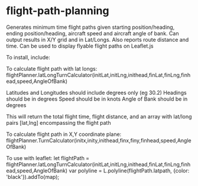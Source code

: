# flight-path-planning
Generates minimum time flight paths given starting position/heading, ending position/heading, aircraft speed and aircraft angle of bank. Can output results in X/Y grid and in Lat/Longs. Also reports route distance and time. Can be used to display flyable flight paths on Leaflet.js

To install, include:
<script src="flight-path-planner.js"></script> 

To calculate flight path with lat longs:
flightPlanner.latLongTurnCalculator(initLat,initLng,inithead,finLat,finLng,finhead,speed,AngleOfBank)

Latitudes and Longitudes should include degrees only (eg 30.2)
Headings should be in degrees
Speed should be in knots
Angle of Bank should be in degrees

This will return the total flight time, flight distance, and an array with lat/long pairs [lat,lng] encompassing the flight path


To calculate flight path in X,Y coordinate plane:
flightPlanner.TurnCalculator(initx,inity,inithead,finx,finy,finhead,speed,AngleOfBank)


To use with leaflet:
let flightPath = flightPlanner.latLongTurnCalculator(initLat,initLng,inithead,finLat,finLng,finhead,speed,AngleOfBank)
var polyline = L.polyline(flightPath.latpath, {color: 'black'}).addTo(map);
